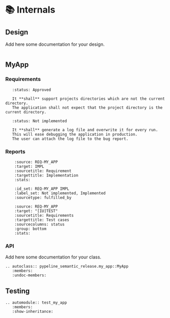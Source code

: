 # 📚 Internals

## Design

Add here some documentation for your design.

```{mermaid} figures/design.mmd

```

## MyApp

### Requirements

```{item} REQ-MY_APP_PROJECT_DIR-0.0.1 External project path
   :status: Approved

   It **shall** support projects directories which are not the current directory.
   The application shall not expect that the project directory is the current directory.
```

```{item} REQ-MY_APP_LOGGING-0.0.1 Create log file
   :status: Not implemented

   It **shall** generate a log file and overwrite it for every run.
   This will ease debugging the application in production.
   The user can attach the log file to the bug report.
```

### Reports

```{item-matrix} Trace requirements to implementation
    :source: REQ-MY_APP
    :target: IMPL
    :sourcetitle: Requirement
    :targettitle: Implementation
    :stats:
```

```{item-piechart} Implementation coverage chart
    :id_set: REQ-MY_APP IMPL
    :label_set: Not implemented, Implemented
    :sourcetype: fulfilled_by
```

```{item-matrix} Requirements to test case description traceability
    :source: REQ-MY_APP
    :target: "[IU]TEST"
    :sourcetitle: Requirements
    :targettitle: Test cases
    :sourcecolumns: status
    :group: bottom
    :stats:
```

### API

Add here some documentation for your class.

```{eval-rst}
.. autoclass:: pypeline_semantic_release.my_app::MyApp
   :members:
   :undoc-members:
```

## Testing

```{eval-rst}
.. automodule:: test_my_app
   :members:
   :show-inheritance:
```
